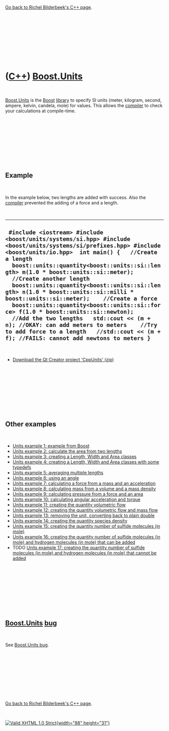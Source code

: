 

[Go back to Richel Bilderbeek's C++ page](Cpp.htm).

 

 

 

 

 

([C++](Cpp.htm)) [Boost.Units](CppUnits.htm)
============================================

 

[Boost.Units](CppUnits.htm) is the [Boost](CppBoost.htm)
[library](CppLibrary.htm) to specify SI units (meter, kilogram, second,
ampere, kelvin, candela, mole) for values. This allows the
[compiler](CppCompiler.htm) to check your calculations at compile-time.

 

 

 

 

 

Example
-------

 

In the example below, two lengths are added with success. Also the
[compiler](CppCompiler.htm) prevented the adding of a force and a
length.

 

  -----------------------------------------------------------------------------------------------------------------------------------------------------------------------------------------------------------------------------------------------------------------------------------------------------------------------------------------------------------------------------------------------------------------------------------------------------------------------------------------------------------------------------------------------------------------------------------------------------------------------------------------------------------------------------------------------------------
  ` #include <iostream> #include <boost/units/systems/si.hpp> #include <boost/units/systems/si/prefixes.hpp> #include <boost/units/io.hpp>  int main() {   //Create a length   boost::units::quantity<boost::units::si::length> m(1.0 * boost::units::si::meter);    //Create another length   boost::units::quantity<boost::units::si::length> n(1.0 * boost::units::si::milli * boost::units::si::meter);    //Create a force   boost::units::quantity<boost::units::si::force> f(1.0 * boost::units::si::newton);    //Add the two lengths   std::cout << (m + n); //OKAY: can add meters to meters    //Try to add force to a length   //std::cout << (m + f); //FAILS: cannot add newtons to meters }`
  -----------------------------------------------------------------------------------------------------------------------------------------------------------------------------------------------------------------------------------------------------------------------------------------------------------------------------------------------------------------------------------------------------------------------------------------------------------------------------------------------------------------------------------------------------------------------------------------------------------------------------------------------------------------------------------------------------------

 

-   [Download the Qt Creator project 'CppUnits' (zip)](CppUnits.htm)

 

 

 

 

 

Other examples
--------------

 

-   [Units example 1: example from Boost](CppBoostUnitsExample1.htm)
-   [Units example 2: calculate the area from two
    lengths](CppBoostUnitsExample2.htm)
-   [Units example 3: creating a Length, Width and Area
    classes](CppBoostUnitsExample3.htm)
-   [Units example 4: creating a Length, Width and Area classes with
    some typedefs](CppBoostUnitsExample4.htm)
-   [Units example 5: averaging multiple
    lengths](CppBoostUnitsExample5.htm)
-   [Units example 6: using an angle](CppBoostUnitsExample6.htm)
-   [Units example 7: calculating a force from a mass and an
    acceleration](CppBoostUnitsExample7.htm)
-   [Units example 8: calculating mass from a volume and a mass
    density](CppBoostUnitsExample8.htm)
-   [Units example 9: calculating pressure from a force and an
    area](CppBoostUnitsExample9.htm)
-   [Units example 10: calculating angular acceleration and
    torque](CppBoostUnitsExample10.htm)
-   [Units example 11: creating the quantity volumetric
    flow](CppBoostUnitsExample11.htm)
-   [Units example 12: creating the quantity volumetric flow and mass
    flow](CppBoostUnitsExample12.htm)
-   [Units example 13: removing the unit, converting back to plain
    double](CppBoostUnitsExample13.htm)
-   [Units example 14: creating the quantity species
    density](CppBoostUnitsExample14.htm)
-   [Units example 15: creating the quantity number of sulfide molecules
    (in mole)](CppBoostUnitsExample15.htm)
-   [Units example 16: creating the quantity number of sulfide molecules
    (in mole) and hydrogen molecules (in mole) that can be
    added](CppBoostUnitsExample16.htm)
-   TODO [Units example 17: creating the quantity number of sulfide
    molecules (in mole) and hydrogen molecules (in mole) that cannot be
    added](CppBoostUnitsExample17.htm)

 

 

 

 

 

[Boost.Units](CppUnits.htm) [bug](CppBug.htm)
---------------------------------------------

 

See [Boost.Units bug](CppUnitsBug.htm).

 

 

 

 

 

[Go back to Richel Bilderbeek's C++ page](Cpp.htm).



 

[![Valid XHTML 1.0 Strict](valid-xhtml10.png){width="88"
height="31"}](http://validator.w3.org/check?uri=referer)
